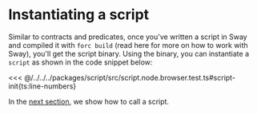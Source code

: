 <script setup>
  import { data } from '../../versions.data'
  const { forc } = data
  const url = `
    https://fuellabs.github.io/sway/v${forc}/book/introduction/index.html
  `
</script>

# Instantiating a script

Similar to contracts and predicates, once you've written a script in Sway and compiled it with `forc build` (read <a :href="url" target="_blank" rel="noreferrer">here</a> for more on how to work with Sway), you'll get the script binary. Using the binary, you can instantiate a `script` as shown in the code snippet below:

<<< @/../../../packages/script/src/script.node.browser.test.ts#script-init{ts:line-numbers}

In the [next section](./calling-a-script.md), we show how to call a script.
